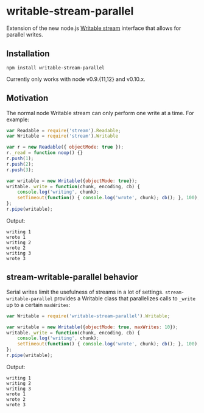 # writable-stream-parallel

Extension of the new node.js [Writable stream](http://nodejs.org/docs/v0.10.0/api/stream.html#stream_class_stream_writable) interface that allows for parallel writes.

## Installation

```
npm install writable-stream-parallel
```

Currently only works with node v0.9.{11,12} and v0.10.x.

## Motivation

The normal node Writable stream can only perform one write at a time. For example:

```javascript
var Readable = require('stream').Readable;
var Writable = require('stream').Writable

var r = new Readable({ objectMode: true });
r._read = function noop() {}
r.push(1);
r.push(2);
r.push(3);

var writable = new Writable({objectMode: true});
writable._write = function(chunk, encoding, cb) {
    console.log('writing', chunk);
    setTimeout(function() { console.log('wrote', chunk); cb(); }, 100);
};
r.pipe(writable);
```

Output:

```
writing 1
wrote 1
writing 2
wrote 2
writing 3
wrote 3
```

## stream-writable-parallel behavior

Serial writes limit the usefulness of streams in a lot of settings. `stream-writable-parallel` provides a Writable class that parallelizes calls to `_write` up to a certain `maxWrites`:

```javascript
var Writable = require('writable-stream-parallel').Writable;

var writable = new Writable({objectMode: true, maxWrites: 10});
writable._write = function(chunk, encoding, cb) {
    console.log('writing', chunk);
    setTimeout(function() { console.log('wrote', chunk); cb(); }, 100);
};
r.pipe(writable);
```

Output:

```
writing 1
writing 2
writing 3
wrote 1
wrote 2
wrote 3
```
